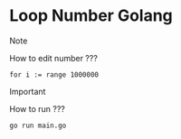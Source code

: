 # Loop Number Golang
> [!NOTE]
> How to edit number ???
> ```
> for i := range 1000000
> ```

> [!IMPORTANT]
> How to run ???
> ```
> go run main.go
> ```
